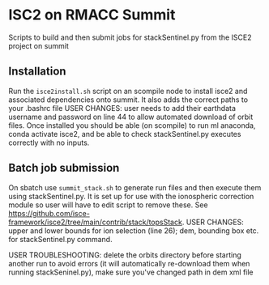 # ISC2 on RMACC Summit
Scripts to build and then submit jobs for stackSentinel.py from the ISCE2 project on summit
## Installation
Run the `isce2install.sh` script on an scompile node to install isce2 and associated dependencies onto summit. It also adds the correct paths to your .bashrc file
USER CHANGES: user needs to add their earthdata username and password on line 44 to allow automated download of orbit files.
Once installed you should be able (on scompile) to run ml anaconda, conda activate isce2, and be able to check stackSentinel.py executes correctly with no inputs.

## Batch job submission
On sbatch use `summit_stack.sh` to generate run files and then execute them using stackSentinel.py. It is set up for use with the ionospheric correction module so user will have to edit script to remove these. See https://github.com/isce-framework/isce2/tree/main/contrib/stack/topsStack.
USER CHANGES: upper and lower bounds for ion selection (line 26); dem, bounding box etc. for stackSentinel.py command.

USER TROUBLESHOOTING: delete the orbits directory before starting another run to avoid errors (it will automatically re-download them when running stackSeninel.py), make sure you've changed path in dem xml file


